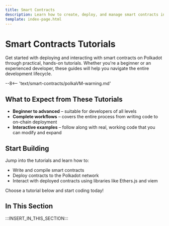 ```yaml
---
title: Smart Contracts
description: Learn how to create, deploy, and manage smart contracts in the Polkadot ecosystem with detailed, step-by-step tutorials.
template: index-page.html
---
```


# Smart Contracts Tutorials

Get started with deploying and interacting with smart contracts on Polkadot through practical, hands-on tutorials. Whether you're a beginner or an experienced developer, these guides will help you navigate the entire development lifecycle.

--8<-- 'text/smart-contracts/polkaVM-warning.md'

## What to Expect from These Tutorials

- **Beginner to advanced** – suitable for developers of all levels
- **Complete workflows** – covers the entire process from writing code to on-chain deployment
- **Interactive examples** – follow along with real, working code that you can modify and expand

## Start Building

Jump into the tutorials and learn how to:

- Write and compile smart contracts
- Deploy contracts to the Polkadot network
- Interact with deployed contracts using libraries like Ethers.js and viem

Choose a tutorial below and start coding today!

## In This Section

:::INSERT_IN_THIS_SECTION:::
